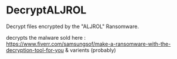 # DecryptALJROL
Decrypt files encrypted by the "ALJROL" Ransomware.


decrypts the malware sold here : https://www.fiverr.com/samsungsof/make-a-ransomware-with-the-decryption-tool-for-you & varients (probably)
